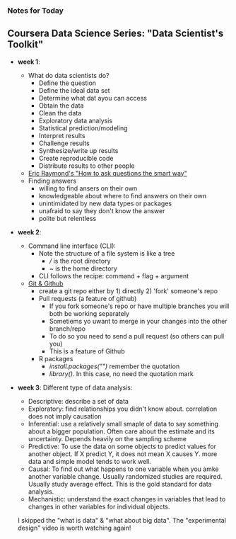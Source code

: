 ### Notes for Today

## Coursera Data Science Series: "Data Scientist's Toolkit"

* **week 1**:
	* What do data scientists do?
		* Define the question
		* Define the ideal data set
		* Determine what dat ayou can access
		* Obtain the data
		* Clean the data
		* Exploratory data analysis
		* Statistical prediction/modeling
		* Interpret results
		* Challenge results
		* Synthesize/write up results
		* Create reproducible code
		* Distribute results to other people
	* [Eric Raymond's "How to ask questions the smart way"](http://www.catb.org/esr/faqs/smart-questions.html)
	* Finding answers
		* willing to find ansers on their own
		* knowledgeable about where to find answers on their own
		* unintimidated by new data types or packages
		* unafraid to say they don't know the answer
		* polite but relentless

* **week 2**:
	* Command line interface (CLI):
		* Note the structure of a file system is like a tree
			* _/_ is the root directory
			* _~_ is the home directory
		* CLI follows the recipe: command + flag + argument
	* [Git & Github](http://gitready.com/beginner/2009/01/21/pushing-and-pulling.html)
		* create a git repo either by 1) directly 2) 'fork' someone's repo
		* Pull requests (a feature of github)
			* If you fork someone's repo or have multiple branches you will both be working separately
			* Sometiems yo uwant to merge in your changes into the other branch/repo
			* To do so you need to send a pull request (so others can pull you)
			* This is a feature of Github
		* R packages
			* _install.packages("")_ remember the quotation
			* _library()_. In this case, no need the quotation mark

* **week 3**:
	Different type of data analysis:
	* Descriptive: describe a set of data
	* Exploratory: find relationships you didn't know about. correlation does not imply causation
	* Inferential: use a relatively small smaple of data to say something about a bigger population. Often care about the estimate and its uncertainty. Depends heavily on the sampling scheme
	* Predictive: To use the data on some objects to predict values for another object. If X predict Y, it does not mean X causes Y. more data and simple model tends to work well.
	* Causal: To find out what happens to one variable when you amke another variable change. Usually randomized studies are required. Usually study average effect. This is the gold standard for data analysis.
	* Mechanistic: understand the exact changes in variables that lead to changes in other variables for individual objects.
	
	I skipped the "what is data" & "what about big data". The "experimental design" video is worth watching again! 

